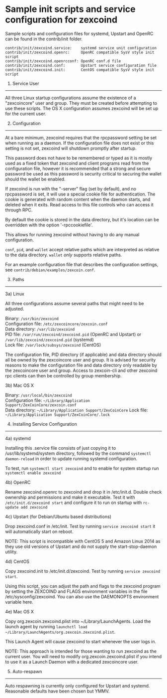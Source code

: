 Sample init scripts and service configuration for zexcoind
==========================================================

Sample scripts and configuration files for systemd, Upstart and OpenRC
can be found in the contrib/init folder.

    contrib/init/zexcoind.service:    systemd service unit configuration
    contrib/init/zexcoind.openrc:     OpenRC compatible SysV style init script
    contrib/init/zexcoind.openrcconf: OpenRC conf.d file
    contrib/init/zexcoind.conf:       Upstart service configuration file
    contrib/init/zexcoind.init:       CentOS compatible SysV style init script

1. Service User
---------------------------------

All three Linux startup configurations assume the existence of a "zexcoincore" user
and group.  They must be created before attempting to use these scripts.
The OS X configuration assumes zexcoind will be set up for the current user.

2. Configuration
---------------------------------

At a bare minimum, zexcoind requires that the rpcpassword setting be set
when running as a daemon.  If the configuration file does not exist or this
setting is not set, zexcoind will shutdown promptly after startup.

This password does not have to be remembered or typed as it is mostly used
as a fixed token that zexcoind and client programs read from the configuration
file, however it is recommended that a strong and secure password be used
as this password is security critical to securing the wallet should the
wallet be enabled.

If zexcoind is run with the "-server" flag (set by default), and no rpcpassword is set,
it will use a special cookie file for authentication. The cookie is generated with random
content when the daemon starts, and deleted when it exits. Read access to this file
controls who can access it through RPC.

By default the cookie is stored in the data directory, but it's location can be overridden
with the option '-rpccookiefile'.

This allows for running zexcoind without having to do any manual configuration.

`conf`, `pid`, and `wallet` accept relative paths which are interpreted as
relative to the data directory. `wallet` *only* supports relative paths.

For an example configuration file that describes the configuration settings,
see `contrib/debian/examples/zexcoin.conf`.

3. Paths
---------------------------------

3a) Linux

All three configurations assume several paths that might need to be adjusted.

Binary:              `/usr/bin/zexcoind`  
Configuration file:  `/etc/zexcoincore/zexcoin.conf`  
Data directory:      `/var/lib/zexcoind`  
PID file:            `/var/run/zexcoind/zexcoind.pid` (OpenRC and Upstart) or `/var/lib/zexcoind/zexcoind.pid` (systemd)  
Lock file:           `/var/lock/subsys/zexcoind` (CentOS)  

The configuration file, PID directory (if applicable) and data directory
should all be owned by the zexcoincore user and group.  It is advised for security
reasons to make the configuration file and data directory only readable by the
zexcoincore user and group.  Access to zexcoin-cli and other zexcoind rpc clients
can then be controlled by group membership.

3b) Mac OS X

Binary:              `/usr/local/bin/zexcoind`  
Configuration file:  `~/Library/Application Support/ZexCoinCore/zexcoin.conf`  
Data directory:      `~/Library/Application Support/ZexCoinCore`
Lock file:           `~/Library/Application Support/ZexCoinCore/.lock`

4. Installing Service Configuration
-----------------------------------

4a) systemd

Installing this .service file consists of just copying it to
/usr/lib/systemd/system directory, followed by the command
`systemctl daemon-reload` in order to update running systemd configuration.

To test, run `systemctl start zexcoind` and to enable for system startup run
`systemctl enable zexcoind`

4b) OpenRC

Rename zexcoind.openrc to zexcoind and drop it in /etc/init.d.  Double
check ownership and permissions and make it executable.  Test it with
`/etc/init.d/zexcoind start` and configure it to run on startup with
`rc-update add zexcoind`

4c) Upstart (for Debian/Ubuntu based distributions)

Drop zexcoind.conf in /etc/init.  Test by running `service zexcoind start`
it will automatically start on reboot.

NOTE: This script is incompatible with CentOS 5 and Amazon Linux 2014 as they
use old versions of Upstart and do not supply the start-stop-daemon utility.

4d) CentOS

Copy zexcoind.init to /etc/init.d/zexcoind. Test by running `service zexcoind start`.

Using this script, you can adjust the path and flags to the zexcoind program by
setting the ZEXCOIND and FLAGS environment variables in the file
/etc/sysconfig/zexcoind. You can also use the DAEMONOPTS environment variable here.

4e) Mac OS X

Copy org.zexcoin.zexcoind.plist into ~/Library/LaunchAgents. Load the launch agent by
running `launchctl load ~/Library/LaunchAgents/org.zexcoin.zexcoind.plist`.

This Launch Agent will cause zexcoind to start whenever the user logs in.

NOTE: This approach is intended for those wanting to run zexcoind as the current user.
You will need to modify org.zexcoin.zexcoind.plist if you intend to use it as a
Launch Daemon with a dedicated zexcoincore user.

5. Auto-respawn
-----------------------------------

Auto respawning is currently only configured for Upstart and systemd.
Reasonable defaults have been chosen but YMMV.
